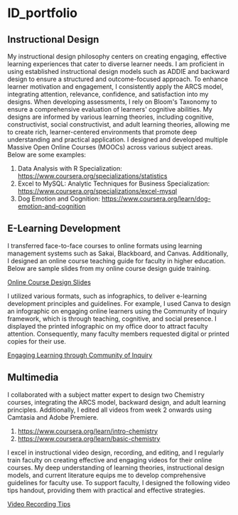 # ID_portfolio
## Instructional Design
My instructional design philosophy centers on creating engaging, effective learning experiences that cater to diverse learner needs. I am proficient in using established instructional design models such as ADDIE and backward design to ensure a structured and outcome-focused approach. To enhance learner motivation and engagement, I consistently apply the ARCS model, integrating attention, relevance, confidence, and satisfaction into my designs. When developing assessments, I rely on Bloom's Taxonomy to ensure a comprehensive evaluation of learners' cognitive abilities. My designs are informed by various learning theories, including cognitive, constructivist, social constructivist, and adult learning theories, allowing me to create rich, learner-centered environments that promote deep understanding and practical application. I designed and developed multiple Massive Open Online Courses (MOOCs) across various subject areas. Below are some examples:

1. Data Analysis with R Specialization: https://www.coursera.org/specializations/statistics
2. Excel to MySQL: Analytic Techniques for Business Specialization: https://www.coursera.org/specializations/excel-mysql
3. Dog Emotion and Cognition: https://www.coursera.org/learn/dog-emotion-and-cognition 
 
## E-Learning Development
I transferred face-to-face courses to online formats using learning management systems such as Sakai, Blackboard, and Canvas. Additionally, I designed an online course teaching guide for faculty in higher education. Below are sample slides from my online course design guide training.

<a href="https://github.com/kun-li/ID_portfolio/blob/main/Teaching_Sample.pdf" target="_blank">Online Course Design Slides</a>

I utilized various formats, such as infographics, to deliver e-learning development principles and guidelines. For example, I used Canva to design an infographic on engaging online learners using the Community of Inquiry framework, which is through teaching, cognitive, and social presence. I displayed the printed infographic on my office door to attract faculty attention. Consequently, many faculty members requested digital or printed copies for their use.

<a href="https://github.com/kun-li/ID_portfolio/blob/main/Engaging_Online_COI.png" target="_blank">Engaging Learning through Community of Inquiry</a>

## Multimedia
I collaborated with a subject matter expert to design two Chemistry courses, integrating the ARCS model, backward design, and adult learning principles. Additionally, I edited all videos from week 2 onwards using Camtasia and Adobe Premiere.

1. https://www.coursera.org/learn/intro-chemistry
2. https://www.coursera.org/learn/basic-chemistry

I excel in instructional video design, recording, and editing, and I regularly train faculty on creating effective and engaging videos for their online courses. My deep understanding of learning theories, instructional design models, and current literature equips me to develop comprehensive guidelines for faculty use. To support faculty, I designed the following video tips handout, providing them with practical and effective strategies.

<a href="https://github.com/kun-li/ID_portfolio/blob/main/Engaging_Online_COI.png" target="_blank">Video Recording Tips</a>
